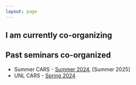 ```yaml
---
layout: page
---
```


## I am currently co-organizing 


## Past seminars co-organized

- Summer CARS - [Summer 2024](https://cars-unl.github.io/2024Summer.html), [Summer 2025] 
- UNL CARS - [Spring 2024](https://cars-unl.github.io/2024Spring.html)
